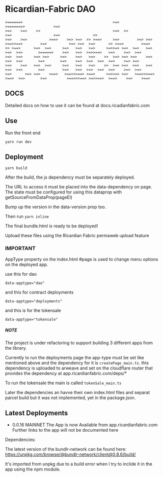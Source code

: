 # Ricardian-Fabric DAO

    >======>                                         >=>                                 >=======>             >=>                          
    >=>    >=>    >>                                 >=>  >>                             >=>                   >=>               >>         
    >=>    >=>          >==>    >=> >=>  >> >==>     >=>        >=> >=>  >==>>==>        >=>          >=> >=>  >=>      >> >==>        >==> 
    >> >==>      >=>  >=>     >=>   >=>   >=>     >=>>=> >=>  >=>   >=>   >=>  >=>       >=====>    >=>   >=>  >=>>==>   >=>    >=>  >=>    
    >=>  >=>     >=> >=>     >=>    >=>   >=>    >>  >=> >=> >=>    >=>   >=>  >=>       >=>       >=>    >=>  >=>  >=>  >=>    >=> >=>     
    >=>    >=>   >=>  >=>     >=>   >=>   >=>    >>  >=> >=>  >=>   >=>   >=>  >=>       >=>        >=>   >=>  >=>  >=>  >=>    >=>  >=>    
    >=>      >=> >=>    >==>   >==>>>==> >==>     >=>>=> >=>   >==>>>==> >==>  >=>       >=>         >==>>>==> >=>>==>  >==>    >=>    >==> 
                                                                                                                                            

## DOCS

Detailed docs on how to use it can be found at docs.ricadianfabric.com


## Use

Run the front end

`yarn run dev`

## Deployment

`yarn build`

After the build, the js dependency must be separately deployed.

The URL to access it must be placed into the data-dependency on page.
The state must be configured for using this dataprop with getSourceFromDataProp(pageEl)

Bump up the version in the data-version prop too.

Then run `yarn inline`

The final bundle.html is ready to be deployed!

Upload these files using the Ricardian Fabric permaweb upload feature

### IMPORTANT

AppType property on the index.html #page is used to change menu options on the deployed app.

use this for dao

    data-apptype="dao"

and this for contract deployments

    data-apptype="deployments"

and this is for the tokensale

    data-apptype="tokensale"

##### NOTE
The project is under refactoring to support building 3 different apps from the library.

Currently to run the deployments page the app-type must be set like mentioned above and the dependency for it is `createPage_main.ts`. this dependency is uploaded to arweave and set on the cloudflare router that provides the dependency at app.ricardianfabric.com/deps/*

To run the tokensale the main is called `tokenSale_main.ts`

Later the dependencies an havve their own index.html files and separat parcel build but it was not implemented, yet in the package.json.

## Latest Deployments

- 0.0.16 MAINNET 
The App is now Available from app.ricardianfabric.com
Further links to the app will not be documented here 



Dependencies:

The latest version of the bundlr-network can be found here:
https://unpkg.com/browse/@bundlr-network/client@0.8.6/build/

It's imported from unpkg due to a build error when I try to inclide it in the app using the npm module.